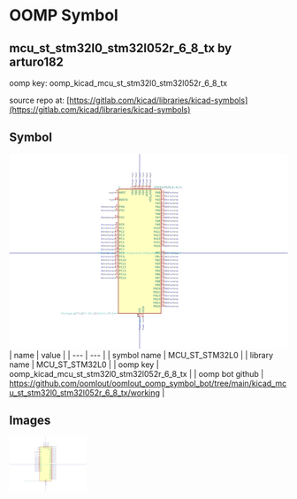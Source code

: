 # OOMP Symbol  
## mcu_st_stm32l0_stm32l052r_6_8_tx  by arturo182  
  
oomp key: oomp_kicad_mcu_st_stm32l0_stm32l052r_6_8_tx  
  
source repo at: [https://gitlab.com/kicad/libraries/kicad-symbols](https://gitlab.com/kicad/libraries/kicad-symbols)  
## Symbol  
  
[![working.png](working_600.png)](working.png)  
| name | value | 
| --- | --- | 
| symbol name | MCU_ST_STM32L0 | 
| library name | MCU_ST_STM32L0 | 
| oomp key | oomp_kicad_mcu_st_stm32l0_stm32l052r_6_8_tx | 
| oomp bot github | https://github.com/oomlout/oomlout_oomp_symbol_bot/tree/main/kicad_mcu_st_stm32l0_stm32l052r_6_8_tx/working | 
## Images  
  
[![working.png](working_140.png)](working.png)  
